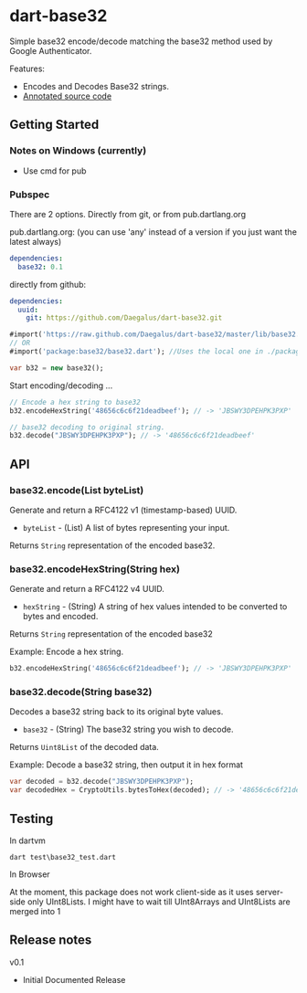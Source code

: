 # dart-base32

Simple base32 encode/decode matching the base32 method used by Google Authenticator.

Features:

* Encodes and Decodes Base32 strings.
* [Annotated source code](http://daegalus.github.com/dart-base32/base32/base32.html)

## Getting Started

### Notes on Windows (currently)

* Use cmd for pub

### Pubspec

There are 2 options. Directly from git, or from pub.dartlang.org

pub.dartlang.org: (you can use 'any' instead of a version if you just want the latest always)
```yaml
dependencies:
  base32: 0.1
```

directly from github:
```yaml
dependencies:
  uuid:
    git: https://github.com/Daegalus/dart-base32.git
```

```dart
#import('https://raw.github.com/Daegalus/dart-base32/master/lib/base32.dart'); //pulls it directly from github.
// OR
#import('package:base32/base32.dart'); //Uses the local one in ./packages/base32/lib/bas32.dart

var b32 = new base32();
```

Start encoding/decoding ...

```dart
// Encode a hex string to base32
b32.encodeHexString('48656c6c6f21deadbeef'); // -> 'JBSWY3DPEHPK3PXP'

// base32 decoding to original string.
b32.decode("JBSWY3DPEHPK3PXP"); // -> '48656c6c6f21deadbeef'
```

## API

### base32.encode(List byteList)

Generate and return a RFC4122 v1 (timestamp-based) UUID.

* `byteList` - (List) A list of bytes representing your input.

Returns `String` representation of the encoded base32.

### base32.encodeHexString(String hex)

Generate and return a RFC4122 v4 UUID.

* `hexString` - (String) A string of hex values intended to be converted to bytes and encoded.

Returns `String` representation of the encoded base32

Example: Encode a hex string.

```dart
b32.encodeHexString('48656c6c6f21deadbeef'); // -> 'JBSWY3DPEHPK3PXP'
```

### base32.decode(String base32)

Decodes a base32 string back to its original byte values.

* `base32` - (String) The base32 string you wish to decode.

Returns `Uint8List` of the decoded data.

Example: Decode a base32 string, then output it in hex format

```dart
var decoded = b32.decode("JBSWY3DPEHPK3PXP");
var decodedHex = CryptoUtils.bytesToHex(decoded); // -> '48656c6c6f21deadbeef'
```

## Testing

In dartvm

```
dart test\base32_test.dart
```

In Browser

At the moment, this package does not work client-side as it uses server-side only UInt8Lists. I might have to wait till UInt8Arrays and UInt8Lists are merged into 1

## Release notes
v0.1
- Initial Documented Release

